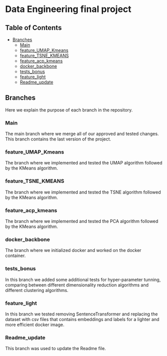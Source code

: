 # Data Engineering final project

## Table of Contents

- [Branches](#branches)
  - [Main](#Main)
  - [feature_UMAP_Kmeans](#feature_UMAP_Kmeans)
  - [feature_TSNE_KMEANS](#feature_TSNE_KMEANS)
  - [feature_acp_kmeans](#feature_acp_kmeans)
  - [docker_backbone](#docker_backbone)
  - [tests_bonus](#tests_bonus)
  - [feature_light](#feature_light)
  - [Readme_update](#Readme_update)

## Branches

Here we explain the purpose of each branch in the repository.

### Main

The main branch where we merge all of our approved and tested changes. This branch contains the last version of the project.

### feature_UMAP_Kmeans

The branch where we implemented and tested the UMAP algorithm followed by the KMeans algorithm.

### feature_TSNE_KMEANS

The branch where we implemented and tested the TSNE algorithm followed by the KMeans algorithm.

### feature_acp_kmeans

The branch where we implemented and tested the PCA algorithm followed by the KMeans algorithm.

### docker_backbone

The branch where we initialized docker and worked on the docker container.

### tests_bonus

In this branch we added some additional tests for hyper-parameter tunning, comparing between different dimensionality reduction algorithms and different clustering algorithms.

### feature_light

In this branch we tested removing SentenceTransformer and replacing the dataset with csv files that contains embeddings and labels for a lighter and more efficient docker image.

### Readme_update

This branch was used to update the Readme file.